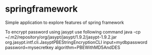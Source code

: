 # springframework
Simple application to explore features of spring framework

To encrypt password using jasypt use following command
java -cp ~/.m2/repository/org/jasypt/jasypt/1.9.2/jasypt-1.9.2.jar  org.jasypt.intf.cli.JasyptPBEStringEncryptionCLI input=mydbpassword password=mysecretkey algorithm=PBEWithMD5AndDES
